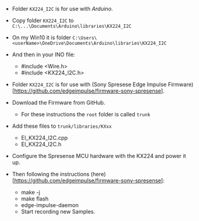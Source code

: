 * Folder `KX224_I2C` is for use with *Arduino*.
* Copy folder `KX224_I2C` to `C:\...\Documents\Arduino\libraries\KX224_I2C`
* On my Win10 it is folder `C:\Users\<userName>\OneDrive\Documents\Arduino\libraries\KX224_I2C`
* And then in your INO file:
  * #include <Wire.h>
  * #include <KX224_I2C.h>

* Folder `KX224_I2C` is for use with (Sony Spresese Edge Impulse Firmware)[https://github.com/edgeimpulse/firmware-sony-spresense].
* Download the Firmware from GitHub.
  * For these instructions the `root` folder is called `trunk`
* Add these files to `trunk/libraries/KXxx`
  * EI_KX224_I2C.cpp
  * EI_KX224_I2C.h
* Configure the Spresense MCU hardware with the KX224 and power it up.
* Then following the instructions (here)[https://github.com/edgeimpulse/firmware-sony-spresense]:
  * make -j
  * make flash
  * edge-impulse-daemon
  * Start recording new Samples.
